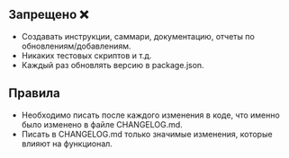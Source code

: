 ## Запрещено ❌

- Создавать инструкции, саммари, документацию, отчеты по обновлениям/добавлениям.
- Никаких тестовых скриптов и т.д.
- Каждый раз обновлять версию в package.json.

## Правила

- Необходимо писать после каждого изменения в коде, что именно было изменено в файле CHANGELOG.md.
- Писать в CHANGELOG.md только значимые изменения, которые влияют на функционал.
